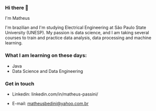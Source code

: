 ### Hi there 👋

I'm Matheus

I'm brazilian and I'm studying Electrical Engineering at São Paulo State University (UNESP).
My passion is data science, and I am taking several courses to train and practice data analysis, data processing and machine learning.


### What I am learning on these days:

* Java
* Data Science and Data Engineering

### Get in touch

* Linkedin: linkedin.com/in/matheus-passini/

* E-mail: matheusbedini@yahoo.com.br
